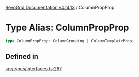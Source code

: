 [RevoGrid Documentation v4.14.13](README.md) / ColumnPropProp

# Type Alias: ColumnPropProp

```ts
type ColumnPropProp: ColumnGrouping | ColumnTemplateProp;
```

## Defined in

[src/types/interfaces.ts:267](https://github.com/revolist/revogrid/blob/4eff1607ca8ee7d75f31750c713182488767268a/src/types/interfaces.ts#L267)
